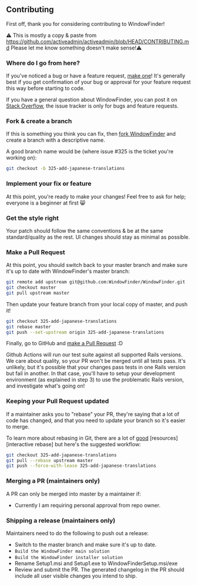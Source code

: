 ## Contributing

First off, thank you for considering contributing to WindowFinder!

⚠️ This is mostly a copy & paste from https://github.com/activeadmin/activeadmin/blob/HEAD/CONTRIBUTING.md Please let me know something doesn't make sense!⚠️

### Where do I go from here?

If you've noticed a bug or have a feature request, [make one][new issue]! It's
generally best if you get confirmation of your bug or approval for your feature
request this way before starting to code.

If you have a general question about WindowFinder, you can post it on [Stack
Overflow], the issue tracker is only for bugs and feature requests.

### Fork & create a branch

If this is something you think you can fix, then [fork WindowFinder] and create
a branch with a descriptive name.

A good branch name would be (where issue #325 is the ticket you're working on):

```sh
git checkout -b 325-add-japanese-translations
```
### Implement your fix or feature

At this point, you're ready to make your changes! Feel free to ask for help;
everyone is a beginner at first :smile_cat:

### Get the style right

Your patch should follow the same conventions & be at the same standard/quality as the rest. UI changes should stay as minimal as possible.

### Make a Pull Request

At this point, you should switch back to your master branch and make sure it's
up to date with WindowFinder's master branch:

```sh
git remote add upstream git@github.com:WindowFinder/WindowFinder.git
git checkout master
git pull upstream master
```

Then update your feature branch from your local copy of master, and push it!

```sh
git checkout 325-add-japanese-translations
git rebase master
git push --set-upstream origin 325-add-japanese-translations
```

Finally, go to GitHub and [make a Pull Request][] :D

Github Actions will run our test suite against all supported Rails versions. We
care about quality, so your PR won't be merged until all tests pass. It's
unlikely, but it's possible that your changes pass tests in one Rails version
but fail in another. In that case, you'll have to setup your development
environment (as explained in step 3) to use the problematic Rails version, and
investigate what's going on!

### Keeping your Pull Request updated

If a maintainer asks you to "rebase" your PR, they're saying that a lot of code
has changed, and that you need to update your branch so it's easier to merge.

To learn more about rebasing in Git, there are a lot of [good][git rebasing]
[resources][interactive rebase] but here's the suggested workflow:

```sh
git checkout 325-add-japanese-translations
git pull --rebase upstream master
git push --force-with-lease 325-add-japanese-translations
```

### Merging a PR (maintainers only)

A PR can only be merged into master by a maintainer if:

* Currently I am requiring personal approval from repo owner.

### Shipping a release (maintainers only)

Maintainers need to do the following to push out a release:

* Switch to the master branch and make sure it's up to date.
* `Build the WindowFinder main solution`
* `Build the WindowFinder installer solution`
* Rename Setup1.msi and Setup1.exe to WindowFinderSetup.msi/exe
* Review and submit the PR. The generated changelog in the PR should include all user visible changes you intend to ship.

[Stack Overflow]: http://stackoverflow.com/questions/tagged/WindowFinder
[new issue]: https://github.com/activeadmin/WindowFinder/issues/new
[fork WindowFinder]: https://help.github.com/articles/fork-a-repo
[make a pull request]: https://help.github.com/articles/creating-a-pull-request
[git rebasing]: http://git-scm.com/book/en/Git-Branching-Rebasing